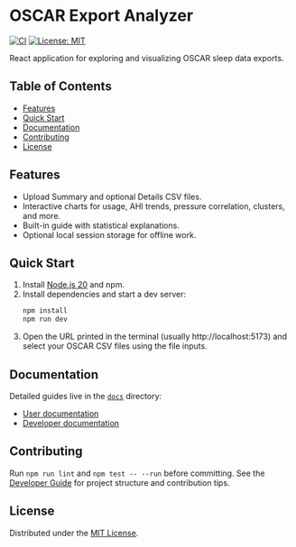 # OSCAR Export Analyzer

[![CI](https://github.com/OWNER/REPO/actions/workflows/ci.yml/badge.svg)](https://github.com/OWNER/REPO/actions/workflows/ci.yml)
[![License: MIT](https://img.shields.io/badge/license-MIT-blue.svg)](LICENSE)

React application for exploring and visualizing OSCAR sleep data exports.

## Table of Contents
- [Features](#features)
- [Quick Start](#quick-start)
- [Documentation](#documentation)
- [Contributing](#contributing)
- [License](#license)

## Features
- Upload Summary and optional Details CSV files.
- Interactive charts for usage, AHI trends, pressure correlation, clusters, and more.
- Built-in guide with statistical explanations.
- Optional local session storage for offline work.

## Quick Start
1. Install [Node.js 20](https://nodejs.org/) and npm.
2. Install dependencies and start a dev server:
   ```bash
   npm install
   npm run dev
   ```
3. Open the URL printed in the terminal (usually http://localhost:5173) and select your OSCAR CSV files using the file inputs.

## Documentation
Detailed guides live in the [`docs`](./docs) directory:
- [User documentation](docs/user/01-getting-started.md)
- [Developer documentation](docs/developer/README.md)

## Contributing
Run `npm run lint` and `npm test -- --run` before committing. See the [Developer Guide](docs/developer/README.md) for project structure and contribution tips.

## License
Distributed under the [MIT License](LICENSE).
